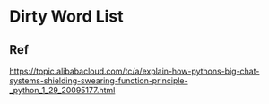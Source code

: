 # Dirty Word List
## Ref
https://topic.alibabacloud.com/tc/a/explain-how-pythons-big-chat-systems-shielding-swearing-function-principle-_python_1_29_20095177.html
